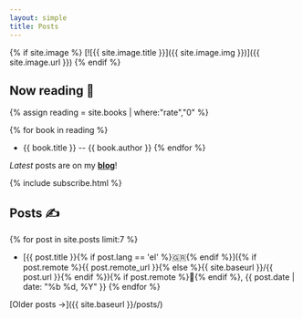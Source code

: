 ```yaml
---
layout: simple
title: Posts
---
```


{% if site.image %}
[![{{ site.image.title }}]({{ site.image.img }})]({{ site.image.url }})
{% endif %}

## Now reading 📖

{% assign reading = site.books | where:"rate","0" %}

{% for book in reading %}

- {{ book.title }} -- {{ book.author }}
  {% endfor %}

_Latest_ posts are on my [**blog**](https://world.hey.com/tasos)!

{% include subscribe.html %}

## Posts ✍️

{% for post in site.posts limit:7 %}

- [{{ post.title }}{% if post.lang == 'el' %}<span>🇬🇷</span>{% endif %}]({% if post.remote %}{{ post.remote_url }}{% else %}{{ site.baseurl }}/{{ post.url }}{% endif %}){% if post.remote %}🔗{% endif %}, <time datetime="{{ post.date | date_to_xmlschema }}">{{ post.date | date: "%b %d, %Y" }}</time>
  {% endfor %}

[Older posts →]({{ site.baseurl }}/posts/)
